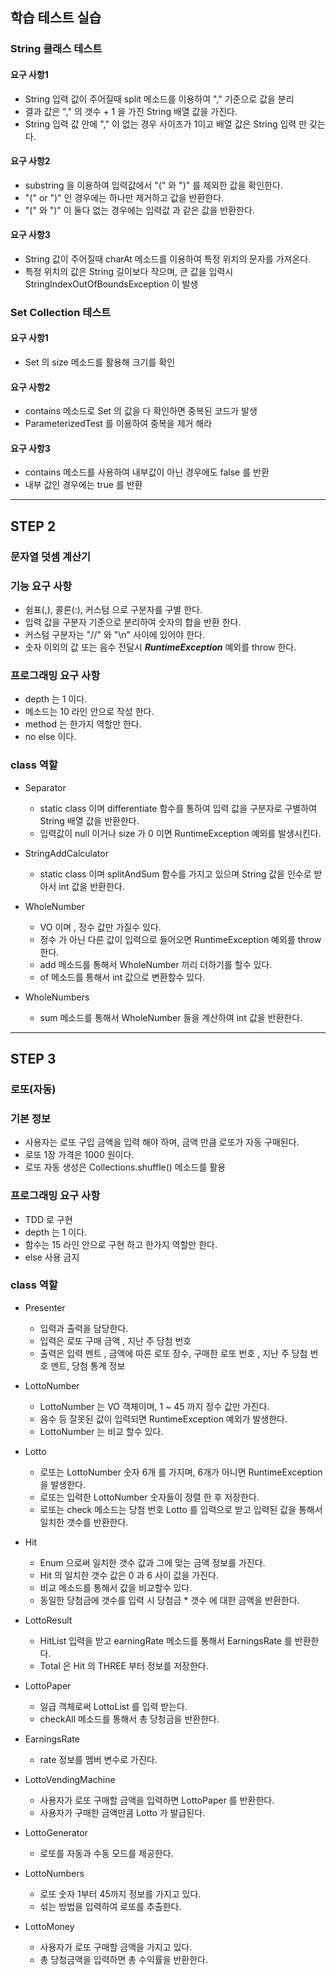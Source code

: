 ## 학습 테스트 실습

### String 클래스 테스트 
#### 요구 사항1
- String 입력 값이 주어질때 split 메소드를 이용하여 "," 기준으로 값을 분리
- 결과 값은  "," 의 갯수 + 1 을 가진 String 배열 값을 가진다.
- String 입력 값 안에 "," 이 없는 경우 사이즈가 1이고 배열 값은 String 입력 만 갖는다.

#### 요구 사항2
- substring 을 이용하여 입력값에서 "(" 와 ")" 를 제외한 값을 확인한다.
- "(" or ")" 인 경우에는 하나만 제거하고 값을 반환한다.
- "(" 와 ")" 이 둘다 없는 경우에는 입력값 과 같은 값을 반환한다.

#### 요구 사항3
- String 값이 주어질때 charAt 메소드를 이용하여 특정 위치의 문자를 가져온다.
- 특정 위치의 값은 String 길이보다 작으며, 큰 값을 입력시 StringIndexOutOfBoundsException 이 발생


### Set Collection 테스트
#### 요구 사항1
- Set 의 size 메소드를 활용해 크기를 확인 

#### 요구 사항2
- contains 메소드로 Set 의 값을 다 확인하면 중복된 코드가 발생
- ParameterizedTest 를 이용하여 중복을 제거 해라

#### 요구 사항3
- contains 메소드를 사용하여 내부값이 아닌 경우에도 false 를 반환
- 내부 값인 경우에는 true 를 반환

---------

## STEP 2
### 문자열 덧셈 계산기
### 기능 요구 사항 
- 쉼표(,), 콜론(:), 커스텀 으로 구분자를 구별 한다.
- 입력 값을 구분자 기준으로 분리하여 숫자의 합을 반환 한다.
- 커스텀 구분자는 "//" 와 "\n" 사이에 있어야 한다.
- 숫자 이외의 값 또는 음수 전달시 ***RuntimeException*** 예외를 throw 한다.

### 프로그래밍 요구 사항
- depth 는 1 이다.
- 메소드는 10 라인 안으로 작성 한다.
- method 는 한가지 역할만 한다.
- no else 이다.

### class 역할
- Separator
  - static class 이며 differentiate 함수를 통하여 입력 값을 구분자로 구별하여 String 배열 값을 반환한다.
  - 입력값이 null 이거나 size 가 0 이면 RuntimeException 예외를 발생시킨다.

- StringAddCalculator
    - static class 이며 splitAndSum 함수를 가지고 있으며 String 값을 인수로 받아서 int 값을 반환한다.

- WholeNumber
  - VO 이며 , 정수 값만 가질수 있다.
  - 정수 가 아닌 다른 값이 입력으로 들어오면 RuntimeException 예외를 throw 한다.
  - add 메소드를 통해서 WholeNumber 끼리 더하기를 할수 있다.
  - of 메소드를 통해서 int 값으로 변환할수 있다.

- WholeNumbers 
  - sum 메소드를 통해서 WholeNumber 들을 계산하여 int 값을 반환한다.

-----

## STEP 3
### 로또(자동)
### 기본 정보 
- 사용자는 로또 구입 금액을 입력 해야 하며, 금액 만큼 로또가 자동 구매된다.
- 로또 1장 가격은 1000 원이다.
- 로또 자동 생성은 Collections.shuffle() 메소드를 활용

### 프로그래밍 요구 사항
- TDD 로 구현
- depth 는 1 이다.
- 함수는 15 라인 안으로 구현 하고 한가지 역할만 한다.
- else 사용 금지

### class 역할
- Presenter 
  - 입력과 출력을 담당한다.
  - 입력은 로또 구매 금액 , 지난 주 당첨 번호 
  - 출력은 입력 멘트 , 금액에 따른 로또 장수, 구매한 로또 번호 , 지난 주 당첨 번호 멘트, 당첨 통계 정보

- LottoNumber
  - LottoNumber 는 VO 객체이며, 1 ~ 45 까지 정수 값만 가진다.
  - 음수 등 잘못된 값이 입력되면 RuntimeException 예외가 발생한다.
  - LottoNumber 는 비교 할수 있다.

- Lotto
  - 로또는 LottoNumber 숫자 6개 를 가지며, 6개가 아니면 RuntimeException 을 발생한다.
  - 로또는 입력한 LottoNumber 숫자들이 정렬 한 후 저장한다.
  - 로또는 check 메소드는 당첨 번호 Lotto 를 입력으로 받고 입력된 값을 통해서 일치한 갯수를 반환한다.

- Hit
  - Enum 으로써 일치한 갯수 값과 그에 맞는 금액 정보를 가진다.
  - Hit 의 일치한 갯수 값은 0 과 6 사이 값을 가진다.
  - 비교 메소드를 통해서 값을 비교할수 있다.
  - 동일한 당첨금에 갯수를 입력 시 당첨금 * 갯수 에 대한 금액을 반환한다. 
  
- LottoResult
  - HitList 입력을 받고 earningRate 메소드를 통해서 EarningsRate 를 반환한다.
  - Total 은 Hit 의 THREE 부터 정보를 저장한다.

- LottoPaper
  - 일급 객체로써 LottoList 를 입력 받는다.
  - checkAll 메소드를 통해서 총 당청금을 반환한다.

- EarningsRate
  - rate 정보를 멤버 변수로 가진다.

- LottoVendingMachine
  - 사용자가 로또 구매할 금액을 입력하면 LottoPaper 를 반환한다.
  - 사용자가 구매한 금액만큼 Lotto 가 발급된다.

- LottoGenerator
  - 로또를 자동과 수동 모드를 제공한다.

- LottoNumbers
  - 로또 숫자 1부터 45까지 정보를 가지고 있다.
  - 섞는 방법을 입력하여 로또를 추출한다.
  
- LottoMoney
  - 사용자가 로또 구매할 금액을 가지고 있다.
  - 총 당청금액을 입력하면 총 수익률을 반환한다.

